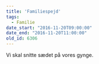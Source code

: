 ```yaml
---
title: 'Familiespejd'
tags:
  - Familie
date_start: "2016-11-20T09:00:00"
date_end: "2016-11-20T11:00:00"
old_id: 6306
---
```

Vi skal snitte sædet på vores gynge.